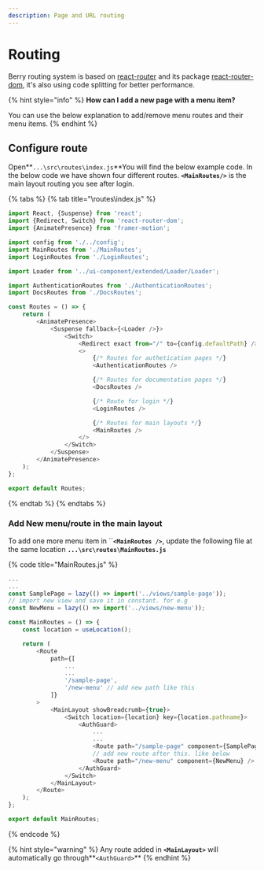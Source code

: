 ```yaml
---
description: Page and URL routing
---
```


# Routing

Berry routing system is based on [react-router](https://reacttraining.com/react-router/) and its package [react-router-dom,](https://reacttraining.com/react-router/web/guides/quick-start) it's also using code splitting for better performance.

{% hint style="info" %}
**How can I add a new page with a menu item?**

You can use the below explanation to add/remove menu routes and their menu items.
{% endhint %}

## Configure route

Open**`...\src\routes\index.js`**You will find the below example code. In the below code we have shown four different routes. **`<MainRoutes/>`** is the main layout routing you see after login.

{% tabs %}
{% tab title="\\routes\\index.js" %}
```javascript
import React, {Suspense} from 'react';
import {Redirect, Switch} from 'react-router-dom';
import {AnimatePresence} from 'framer-motion';

import config from './../config';
import MainRoutes from './MainRoutes';
import LoginRoutes from './LoginRoutes';

import Loader from '../ui-component/extended/Loader/Loader';

import AuthenticationRoutes from './AuthenticationRoutes';
import DocsRoutes from './DocsRoutes';

const Routes = () => {
    return (
        <AnimatePresence>
            <Suspense fallback={<Loader />}>
                <Switch>
                    <Redirect exact from="/" to={config.defaultPath} />
                    <>
                        {/* Routes for authetication pages */}
                        <AuthenticationRoutes />

                        {/* Routes for documentation pages */}
                        <DocsRoutes />

                        {/* Route for login */}
                        <LoginRoutes />

                        {/* Routes for main layouts */}
                        <MainRoutes />
                    </>
                </Switch>
            </Suspense>
        </AnimatePresence>
    );
};

export default Routes;


```
{% endtab %}
{% endtabs %}

### Add New menu/route in the main layout

To add one more menu item in ``**`<MainRoutes />`**, update the following file at the same location **`...\src\routes\MainRoutes.js`**

{% code title="MainRoutes.js" %}
```javascript
...
...
const SamplePage = lazy(() => import('../views/sample-page'));
// import new view and save it in constant. for e.g
const NewMenu = lazy(() => import('../views/new-menu'));

const MainRoutes = () => {
    const location = useLocation();

    return (
        <Route
            path={[
                ...
                ...
                '/sample-page', 
                '/new-menu' // add new path like this
            ]}
        >
            <MainLayout showBreadcrumb={true}>
                <Switch location={location} key={location.pathname}>
                    <AuthGuard>
                        ...
                        ...
                        <Route path="/sample-page" component={SamplePage} />
                        // add new route after this. like below
                        <Route path="/new-menu" component={NewMenu} />                        
                    </AuthGuard>
                </Switch>
            </MainLayout>
        </Route>
    );
};

export default MainRoutes;

```
{% endcode %}

{% hint style="warning" %}
Any route added in **`<MainLayout>`** will automatically go through**`<AuthGuard>`**
{% endhint %}

